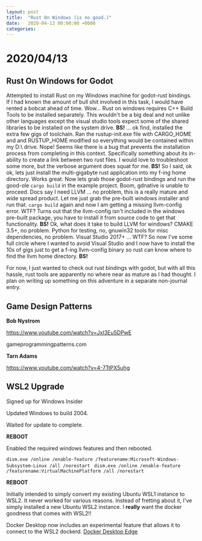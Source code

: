 ```yaml
---
layout: post
title:  "Rust On Windows (is no good.)"
date:   2020-04-13 00:00:00 +0000
categories:
---
```

# 2020/04/13

## Rust On Windows for Godot

Attempted to install Rust on my Windows machine for godot-rust bindings. If I had known the amount of bull shit involved in this task, I would have rented a bobcat ahead of time. Wow... Rust on windows requires C++ Build Tools to be installed separately. This wouldn't be a big deal and not unlike other languages except the visual studio tools expect some of the shared libraries to be installed on the system drive. **BS!** ... ok find, installed the extra few gigs of toolchain. Ran the rustup-init.exe file with CARGO_HOME and and RUSTUP_HOME modified so everything would be contained within my D:\ drive. Nope! Seems like there is a bug that prevents the installation process from completing in this context. Specifically something about its in-ability to create a link between two rust files. I would love to troubleshoot some more, but the verbose argument does squat for me. **BS!** So I said, ok ok, lets just install the multi-gigabyte rust application into my f-ing home directory. Works great. Now lets grab those godot-rust bindings and run the good-ole `cargo build` in the example project. Boom, gdnative is unable to proceed. Docs say I need LLVM ... no problem, this is a really mature and wide spread product. Let me just grab the pre-built windows installer and run that. `cargo build` again and now I am getting a missing llvm-config error. WTF? Turns out that the llvm-config isn't included in the windows pre-built package, you have to install it from source code to get that functionality. **BS!** Ok, what does it take to build LLVM for windows? CMAKE 3.5+, no problem. Python for testing, no, gnuwin32 tools for misc dependencies, no problem. Visual Studio 2017+ ... WTF? So now I've some full circle where I wanted to avoid Visual Studio and I now have to install the 10s of gigs just to get a f-ing llvm-config binary so rust can know where to find the llvm home directory. **BS!**

For now, I just wanted to check out rust bindings with godot, but with all this hassle, rust tools are apparently no where near as mature as I had thought. I plan on writing up something on this adventure in a separate non-journal entry.



## Game Design Patterns

**Bob Nystrom**

https://www.youtube.com/watch?v=JxI3Eu5DPwE

gameprogrammingpatterns.com

**Tarn Adams**

https://www.youtube.com/watch?v=4-7TtPX5uhg



## WSL2 Upgrade

Signed up for Windows Insider

Updated Windows to build 2004.

Waited for update to complete.

**REBOOT**

Enabled the required windows features and then rebooted.

`dism.exe /online /enable-feature /featurename:Microsoft-Windows-Subsystem-Linux /all /norestart `
`dism.exe /online /enable-feature /featurename:VirtualMachinePlatform /all /norestart`

**REBOOT**

Initially intended to simply convert my existing Ubuntu WSL1 instance to WSL2. It never worked for various reasons. Instead of fretting about it, I've simply installed a new Ubuntu WSL2 instance. I **really** want the docker goodness that comes with WSL2!!

Docker Desktop now includes an experimental feature that allows it to connect to the WSL2 dockerd. [Docker Desktop Edge](https://download.docker.com/win/edge/Docker%20Desktop%20Installer.exe)
